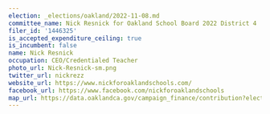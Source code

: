 ```yaml
---
election: _elections/oakland/2022-11-08.md
committee_name: Nick Resnick for Oakland School Board 2022 District 4
filer_id: '1446325'
is_accepted_expenditure_ceiling: true
is_incumbent: false
name: Nick Resnick
occupation: CEO/Credentialed Teacher
photo_url: Nick-Resnick-sm.png
twitter_url: nickrezz
website_url: https://www.nickforoaklandschools.com/
facebook_url: https://www.facebook.com/nickforoaklandschools
map_url: https://data.oaklandca.gov/campaign_finance/contribution?electionYear=2022&candidates=1446325&since=2020-02-22&until=2022-06-30
---
```

